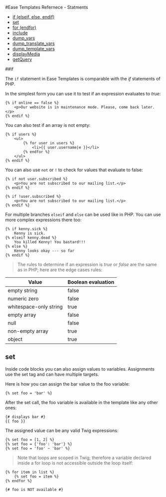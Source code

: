 #Ease Templates Refernece - Statments

* [if  (elseif, else, endif)](#if)
* [set](#set)
* [for (endfor)](#for)
* [include](#include)
* [dump_vars](#dump_vars)
* [dump_translate_vars](#dump_translate_vars)
* [dump_template_vars](#dump_template_vars)
* [displayMedia](#displayMedia)
* [getQuery](#getQuery)

##if

The `if` statement in Ease Templates is comparable with the *if* statements of PHP.

In the simplest form you can use it to test if an expression evaluates to *true*:

```twig
{% if online == false %}
    <p>Our website is in maintenance mode. Please, come back later.</p>
{% endif %}
```

You can also test if an array is not empty:
```twig
{% if users %}
    <ul>
        {% for user in users %}
            <li>{{ user.username|e }}</li>
        {% endfor %}
    </ul>
{% endif %}
```

You can also use `not` or `!` to check for values that evaluate to false:

```twig
{% if not user.subscribed %}
    <p>You are not subscribed to our mailing list.</p>
{% endif %}

{% if !user.subscribed %}
    <p>You are not subscribed to our mailing list.</p>
{% endif %}
```

For multiple branches `elseif` and `else` can be used like in PHP. You can use more complex expressions there too:

```twig
{% if kenny.sick %}
    Kenny is sick.
{% elseif kenny.dead %}
    You killed Kenny! You bastard!!!
{% else %}
    Kenny looks okay --- so far
{% endif %}
```

> The rules to determine if an expression is *true* or *false* are the same as in PHP; here are the edge cases rules:

Value | Boolean evaluation
--- | ---
empty string | false
numeric zero | false
whitespace-only string | true
empty array | false
null | false
non-empty array | true
object | true


## set

Inside code blocks you can also assign values to variables. Assignments use the set tag and can have multiple targets.

Here is how you can assign the bar value to the foo variable:

```twig
{% set foo = 'bar' %}
```

After the set call, the foo variable is available in the template like any other ones:

```twig
{# displays bar #}
{{ foo }}
```

The assigned value can be any valid Twig expressions:

```twig
{% set foo = [1, 2] %}
{% set foo = {'foo': 'bar'} %}
{% set foo = 'foo' ~ 'bar' %}
```

> Note that loops are scoped in Twig; therefore a variable declared inside a for loop is not accessible outside the loop itself:

```twig
{% for item in list %}
    {% set foo = item %}
{% endfor %}

{# foo is NOT available #}
```


